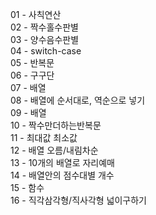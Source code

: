 01 - 사칙연산\
02 - 짝수홀수판별\
03 - 양수음수판별\
04 - switch-case\
05 - 반복문\
06 - 구구단\
07 - 배열\
08 - 배열에 순서대로, 역순으로 넣기\
09 - 배열\
10 - 짝수만더하는반복문\
11 - 최대값 최소값\
12 - 배열 오름/내림차순\
13 - 10개의 배열로 자리예매\
14 - 배열안의 점수대별 개수\
15 - 함수\
16 - 직각삼각형/직사각형 넓이구하기
